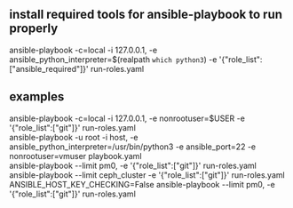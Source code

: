 ## install required tools for ansible-playbook to run properly
ansible-playbook -c=local -i 127.0.0.1, -e ansible_python_interpreter=$(realpath `which python3`) -e '{"role_list":["ansible_required"]}' run-roles.yaml
## examples
ansible-playbook -c=local -i 127.0.0.1, -e nonrootuser=$USER -e '{"role_list":["git"]}' run-roles.yaml  
ansible-playbook -u root -i host, -e ansible_python_interpreter=/usr/bin/python3 -e ansible_port=22 -e nonrootuser=vmuser playbook.yaml  
ansible-playbook --limit pm0, -e '{"role_list":["git"]}' run-roles.yaml  
ansible-playbook --limit ceph_cluster -e '{"role_list":["git"]}' run-roles.yaml  
ANSIBLE_HOST_KEY_CHECKING=False ansible-playbook --limit pm0, -e '{"role_list":["git"]}' run-roles.yaml  

